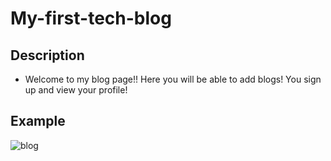 # My-first-tech-blog

## Description
- Welcome to my blog page!! Here you will be able to add blogs! You sign up and view your profile!

## Example


![blog](https://user-images.githubusercontent.com/107505768/188594559-24595ad8-6eed-434d-922d-5c629ee09b39.PNG)

